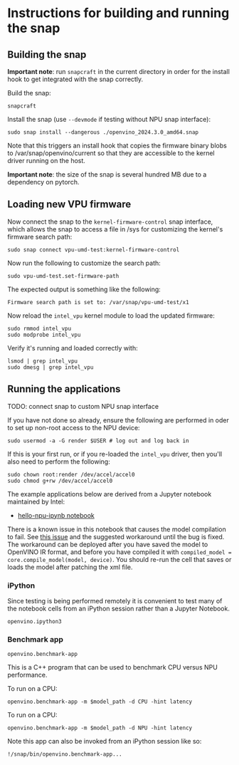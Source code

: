 # Instructions for building and running the snap

## Building the snap

**Important note**: run `snapcraft` in the current directory
in order for the install hook to get integrated with the
snap correctly.

Build the snap:

```
snapcraft
```

Install the snap (use `--devmode` if testing without NPU snap interface):

```
sudo snap install --dangerous ./openvino_2024.3.0_amd64.snap
```

Note that this triggers an install hook that copies the firmware
binary blobs to /var/snap/openvino/current so that they
are accessible to the kernel driver running on the host.

**Important note**: the size of the snap is several hundred MB due
to a dependency on pytorch.

## Loading new VPU firmware

Now connect the snap to the `kernel-firmware-control` snap interface,
which allows the snap to access a file in /sys for customizing the
kernel's firmware search path:

```
sudo snap connect vpu-umd-test:kernel-firmware-control
```

Now run the following to customize the search path:

```
sudo vpu-umd-test.set-firmware-path
```

The expected output is something like the following:

```
Firmware search path is set to: /var/snap/vpu-umd-test/x1
```

Now reload the `intel_vpu` kernel module to load the updated firmware:

```
sudo rmmod intel_vpu
sudo modprobe intel_vpu
```

Verify it's running and loaded correctly with:

```
lsmod | grep intel_vpu
sudo dmesg | grep intel_vpu
```

## Running the applications

TODO: connect snap to custom NPU snap interface

If you have not done so already, ensure the following
are performed in oder to set up non-root access to the
NPU device:

```
sudo usermod -a -G render $USER # log out and log back in
```

If this is your first run, or if you re-loaded the `intel_vpu` driver,
then you'll also need to perform the following:

```
sudo chown root:render /dev/accel/accel0
sudo chmod g+rw /dev/accel/accel0
```

The example applications below are derived from a Jupyter notebook maintained by Intel:

* [hello-npu-ipynb notebook](https://github.com/openvinotoolkit/openvino_notebooks/tree/latest/notebooks/hello-npu)

There is a known issue in this notebook that causes the model compilation to fail.
See [this issue](https://github.com/openvinotoolkit/openvino_notebooks/issues/2167)
and the suggested workaround until the bug is fixed. The workaround can be deployed
after you have saved the model to OpenVINO IR format, and before you have compiled it
with `compiled_model = core.compile_model(model, device)`. You should re-run the cell
that saves or loads the model after patching the xml file.

### iPython

Since testing is being performed remotely it is convenient to test many of the
notebook cells from an iPython session rather than a Jupyter Notebook.

```
openvino.ipython3
```

### Benchmark app

```
openvino.benchmark-app
```

This is a C++ program that can be used to benchmark CPU versus NPU performance.

To run on a CPU:

```
openvino.benchmark-app -m $model_path -d CPU -hint latency
```

To run on a CPU:

```
openvino.benchmark-app -m $model_path -d NPU -hint latency
```

Note this app can also be invoked from an iPython session like so:

```
!/snap/bin/openvino.benchmark-app...
```
